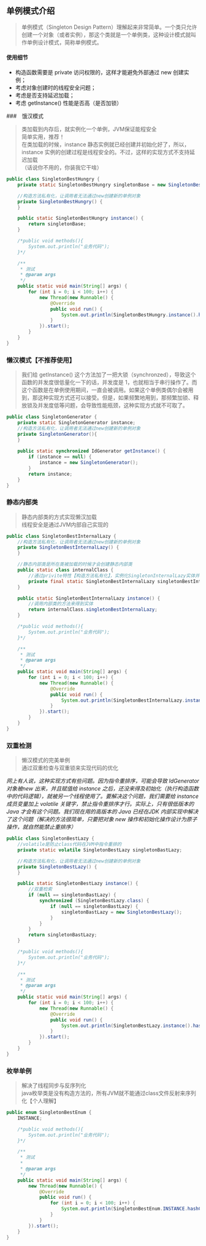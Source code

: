 ## 单例模式介绍
> 单例模式（Singleton Design Pattern）理解起来非常简单。一个类只允许创建一个对象（或者实例），那这个类就是一个单例类，这种设计模式就叫作单例设计模式，简称单例模式。

#### 使用细节

* 构造函数需要是 private 访问权限的，这样才能避免外部通过 new 创建实例；
* 考虑对象创建时的线程安全问题；
* 考虑是否支持延迟加载；
* 考虑 getInstance() 性能是否高（是否加锁）

###　饿汉模式

> 类加载到内存后，就实例化一个单例，JVM保证能程安全<br>
> 简单实用，推荐！<br>
> 在类加载的时候，instance 静态实例就已经创建并初始化好了，所以，instance 实例的创建过程是线程安全的。不过，这样的实现方式不支持延迟加载<br>
> （话说你不用的，你装我它干啥）
```java
public class SingletonBestHungry {
    private static SingletonBestHungry singletonBase = new SingletonBestHungry();

    //构造方法私有化，让调用者无法通过new创建新的单例对象
    private SingletonBestHungry() {
    }

    public static SingletonBestHungry instance() {
        return singletonBase;
    }

    /*public void methods(){
        System.out.println("业务代码");
    }*/

    /**
     * 测试
     * @param args
     */
    public static void main(String[] args) {
        for (int i = 0; i < 100; i++) {
            new Thread(new Runnable() {
                @Override
                public void run() {
                    System.out.println(SingletonBestHungry.instance().hashCode());
                }
            }).start();
        }
    }
}
```

### 懒汉模式【不推荐使用】

> 我们给 getInstance() 这个方法加了一把大锁（synchronzed），导致这个函数的并发度很低量化一下的话，并发度是 1，也就相当于串行操作了。而这个函数是在单例使用期间，一直会被调用。如果这个单例类偶尔会被用到，那这种实现方式还可以接受。但是，如果频繁地用到，那频繁加锁、释放锁及并发度低等问题，会导致性能瓶颈，这种实现方式就不可取了。
```java
public class SingletonGenerator {
    private static SingletonGenerator instance;
    //构造方法私有化，让调用者无法通过new创建新的单例对象
    private SingletonGenerator(){
    }
    
    public static synchronized IdGenerator getInstance() {
        if (instance == null) {
            instance = new SingletonGenerator();
        }
        return instance;
    }
}
```

### 静态内部类

> 静态内部类的方式实现懒汉加载<br>
> 线程安全是通过JVM内部自己实现的
```java
public class SingletonBestInternalLazy {
    //构造方法私有化，让调用者无法通过new创建新的单例对象
    private SingletonBestInternalLazy() {
    }

    //静态内部类是所在类被加载的时候才会创建静态内部类
    public static class internalClass {
        //通过privite特性【构造方法私有化】，实例化SingletonInternalLazy实体并通过final static让其实体不能被修改
        private final static SingletonBestInternalLazy singletonBestInternalLazy = new SingletonBestInternalLazy();
    }

    public static SingletonBestInternalLazy instance() {
        //调用内部类的方法来得到实体
        return internalClass.singletonBestInternalLazy;
    }

    /*public void methods(){
        System.out.println("业务代码");
    }*/

    /**
     * 测试
     * @param args
     */
    public static void main(String[] args) {
        for (int i = 0; i < 100; i++) {
            new Thread(new Runnable() {
                @Override
                public void run() {
                    System.out.println(SingletonBestInternalLazy.instance().hashCode());
                }
            }).start();
        }
    }
}
```

### 双重检测

> 懒汉模式的完美单例<br>
> 通过双重检查与双重锁来实现代码的优化<br>

*网上有人说，这种实现方式有些问题。因为指令重排序，可能会导致 IdGenerator 对象被new 出来，并且赋值给 instance 之后，还没来得及初始化（执行构造函数中的代码逻辑），就被另一个线程使用了。要解决这个问题，我们需要给 instance 成员变量加上 volatile 关键字，禁止指令重排序才行。实际上，只有很低版本的 Java 才会有这个问题。我们现在用的高版本的 Java 已经在JDK 内部实现中解决了这个问题（解决的方法很简单，只要把对象 new 操作和初始化操作设计为原子操作，就自然能禁止重排序）*
```java
public class SingletonBestLazy {
    //volatile是防止class代码在JVM中指令重排的
    private static volatile SingletonBestLazy singletonBastLazy;

    //构造方法私有化，让调用者无法通过new创建新的单例对象
    private SingletonBestLazy() {
    }

    public static SingletonBestLazy instance() {
        //双重检索
        if (null == singletonBastLazy) {
            synchronized (SingletonBestLazy.class) {
                if (null == singletonBastLazy) {
                    singletonBastLazy = new SingletonBestLazy();
                }
            }
        }
        return singletonBastLazy;
    }

    /*public void methods(){
        System.out.println("业务代码");
    }*/

    /**
     * 测试
     * @param args
     */
    public static void main(String[] args) {
        for (int i = 0; i < 100; i++) {
            new Thread(new Runnable() {
                @Override
                public void run() {
                    System.out.println(SingletonBestLazy.instance().hashCode());
                }
            }).start();
        }
    }
}
```

### 枚举单例

> 解决了线程同步与反序列化<br>
> java枚举类是没有构造方法的，所有JVM就不能通过class文件反射来序列化【个人理解】
```java
public enum SingletonBestEnum {
    INSTANCE;

    /*public void methods(){
        System.out.println("业务代码");
    }*/

    /**
     * 测试
     *
     * @param args
     */
    public static void main(String[] args) {
        new Thread(new Runnable() {
            @Override
            public void run() {
                for (int i = 0; i < 100; i++) {
                    System.out.println(SingletonBestEnum.INSTANCE.hashCode());
                }
            }
        }).start();
    }
}
```